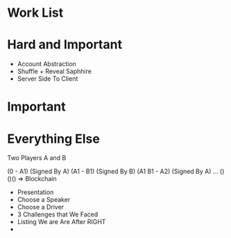# Work List
# Hard and Important
* Account Abstraction 
* Shuffle + Reveal Saphhire
* Server Side To Client
# Important

# Everything Else

Two Players A and B

(0 - A1) (Signed By A)
(A1 - B1) (Signed By B)
(A1 B1 - A2) (Signed By A)
...
()()() => Blockchain

* Presentation
* Choose a Speaker
* Choose a Driver
* 3 Challenges that We Faced
* Listing We are Are After RIGHT
* 